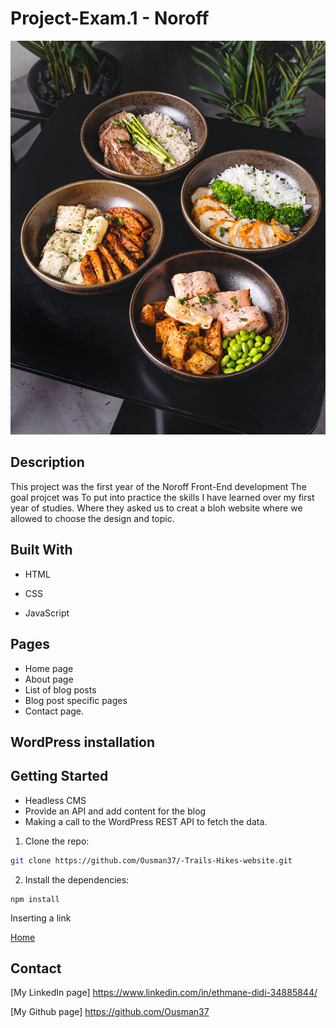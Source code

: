 
# Project-Exam.1 - Noroff



![Project-Exam.1](https://github.com/Ousman37/Project-Exam.1/blob/main/images/food1-min.jpg)

## Description

This project was the first year of the Noroff Front-End development  The goal projcet was To put into practice the skills I have  learned over my  first year of studies. Where they asked us to creat a bloh website where we allowed to choose the design  and topic. 

## Built With

- HTML

- CSS

- JavaScript


## Pages

-  Home page
-  About page
-  List of blog posts
-  Blog post specific pages
-  Contact page.


## WordPress installation



## Getting Started

- Headless CMS
- Provide an API and add content for the blog
- Making a call to the WordPress REST API to fetch the data.

1. Clone the repo:

```bash
git clone https://github.com/Ousman37/-Trails-Hikes-website.git
```

2. Install the dependencies:

```
npm install
```

Inserting a link 

[Home](https://silver-choux-d1f3d2.netlify.app/ "netlify.app")

## Contact
[My LinkedIn page] https://www.linkedin.com/in/ethmane-didi-34885844/

[My Github page] https://github.com/Ousman37

